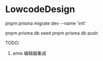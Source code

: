 # LowcodeDesign

pnpm prisma migrate dev --name 'init'

pnpm prisma db seed
pnpm prisma db push

TODO:

1. amis 编辑器集成
